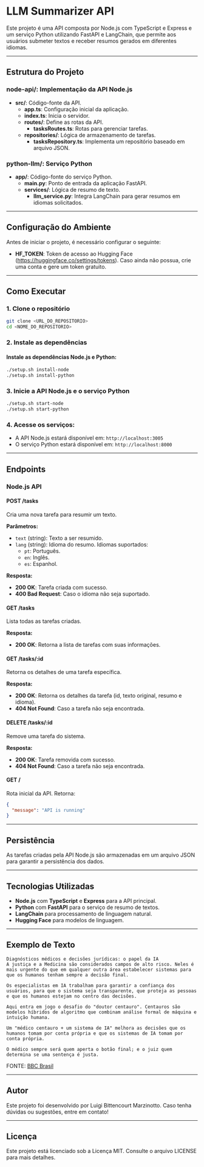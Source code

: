 # LLM Summarizer API

Este projeto é uma API composta por Node.js com TypeScript e Express e um serviço Python utilizando FastAPI e LangChain, que permite aos usuários submeter textos e receber resumos gerados em diferentes idiomas.

---

## Estrutura do Projeto

### **node-api/**: Implementação da API Node.js
- **src/**: Código-fonte da API.
  - **app.ts**: Configuração inicial da aplicação.
  - **index.ts**: Inicia o servidor.
  - **routes/**: Define as rotas da API.
    - **tasksRoutes.ts**: Rotas para gerenciar tarefas.
  - **repositories/**: Lógica de armazenamento de tarefas.
    - **tasksRepository.ts**: Implementa um repositório baseado em arquivo JSON.

### **python-llm/**: Serviço Python
- **app/**: Código-fonte do serviço Python.
  - **main.py**: Ponto de entrada da aplicação FastAPI.
  - **services/**: Lógica de resumo de texto.
    - **llm_service.py**: Integra LangChain para gerar resumos em idiomas solicitados.

---

## Configuração do Ambiente

Antes de iniciar o projeto, é necessário configurar o seguinte:

- **HF_TOKEN**: Token de acesso ao Hugging Face (https://huggingface.co/settings/tokens). Caso ainda não possua, crie uma conta e gere um token gratuito.

---

## Como Executar

### 1. Clone o repositório
```bash
git clone <URL_DO_REPOSITORIO>
cd <NOME_DO_REPOSITORIO>
```

### 2. Instale as dependências

#### Instale as dependências Node.js e Python:
```bash
./setup.sh install-node
./setup.sh install-python
```

### 3. Inicie a API Node.js e o serviço Python
```bash
./setup.sh start-node
./setup.sh start-python
```

### 4. Acesse os serviços:

- A API Node.js estará disponível em: `http://localhost:3005`
- O serviço Python estará disponível em: `http://localhost:8000`

---

## Endpoints

### Node.js API

#### **POST /tasks**
Cria uma nova tarefa para resumir um texto.

**Parâmetros:**
- `text` (string): Texto a ser resumido.
- `lang` (string): Idioma do resumo. Idiomas suportados:
  - `pt`: Português.
  - `en`: Inglês.
  - `es`: Espanhol.

**Resposta:**
- **200 OK**: Tarefa criada com sucesso.
- **400 Bad Request**: Caso o idioma não seja suportado.

#### **GET /tasks**
Lista todas as tarefas criadas.

**Resposta:**
- **200 OK**: Retorna a lista de tarefas com suas informações.

#### **GET /tasks/:id**
Retorna os detalhes de uma tarefa específica.

**Resposta:**
- **200 OK**: Retorna os detalhes da tarefa (id, texto original, resumo e idioma).
- **404 Not Found**: Caso a tarefa não seja encontrada.

#### **DELETE /tasks/:id**
Remove uma tarefa do sistema.

**Resposta:**
- **200 OK**: Tarefa removida com sucesso.
- **404 Not Found**: Caso a tarefa não seja encontrada.

#### **GET /**
Rota inicial da API. Retorna:
```json
{
  "message": "API is running"
}
```


---

## Persistência

As tarefas criadas pela API Node.js são armazenadas em um arquivo JSON para garantir a persistência dos dados.

---

## Tecnologias Utilizadas

- **Node.js** com **TypeScript** e **Express** para a API principal.
- **Python** com **FastAPI** para o serviço de resumo de textos.
- **LangChain** para processamento de linguagem natural.
- **Hugging Face** para modelos de linguagem.

---

## Exemplo de Texto

```
Diagnósticos médicos e decisões jurídicas: o papel da IA
A justiça e a Medicina são considerados campos de alto risco. Neles é mais urgente do que em qualquer outra área estabelecer sistemas para que os humanos tenham sempre a decisão final.

Os especialistas em IA trabalham para garantir a confiança dos usuários, para que o sistema seja transparente, que proteja as pessoas e que os humanos estejam no centro das decisões.

Aqui entra em jogo o desafio do "doutor centauro". Centauros são modelos híbridos de algoritmo que combinam análise formal de máquina e intuição humana.

Um "médico centauro + um sistema de IA" melhora as decisões que os humanos tomam por conta própria e que os sistemas de IA tomam por conta própria.

O médico sempre será quem aperta o botão final; e o juiz quem determina se uma sentença é justa.
```
FONTE: [BBC Brasil](https://www.bbc.com/portuguese/articles/c2kx2e74jyxo)

---

## Autor

Este projeto foi desenvolvido por Luigi Bittencourt Marzinotto. Caso tenha dúvidas ou sugestões, entre em contato!

---

## Licença

Este projeto está licenciado sob a Licença MIT. Consulte o arquivo LICENSE para mais detalhes.

